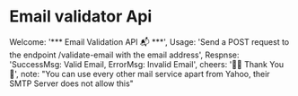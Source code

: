 # Email validator Api

Welcome: '*** Email Validation API 📬 ***',
        Usage: 'Send a POST request to the endpoint /validate-email with the email address',
        Respnse: 'SuccessMsg: Valid Email, ErrorMsg: Invalid Email',
        cheers: '🙏🏻 Thank You 🥂',
        note: "You can use every other mail service apart from Yahoo, their SMTP Server does not allow this"